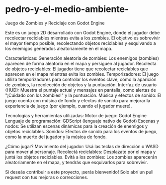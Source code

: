 # pedro-y-el-medio-ambiente-
Juego de Zombies y Reciclaje con Godot Engine

Este es un juego 2D desarrollado con Godot Engine, donde el jugador debe recolectar reciclables mientras evita a los zombies. El objetivo es sobrevivir el mayor tiempo posible, recolectando objetos reciclables y esquivando a los enemigos generados aleatoriamente en el mapa.

Características:
Generación aleatoria de zombies: Los enemigos (zombies) aparecen de forma aleatoria en el mapa y persiguen al jugador.
Recolecta de objetos reciclables: El jugador tiene que recolectar reciclables que aparecen en el mapa mientras evita los zombies.
Temporizadores: El juego utiliza temporizadores para controlar los eventos clave, como la aparición de zombies, la recolección de objetos y la puntuación.
Interfaz de usuario (HUD): Muestra el puntaje actual y mensajes en pantalla, como alertas de "¡Cuidado con los zombies!" y la puntuación.
Música y efectos de sonido: El juego cuenta con música de fondo y efectos de sonido para mejorar la experiencia de juego (por ejemplo, cuando el jugador muere).

Tecnologías y herramientas utilizadas:
Motor de juego: Godot Engine
Lenguaje de programación: GDScript (lenguaje nativo de Godot)
Escenas y nodos: Se utilizan escenas dinámicas para la creación de enemigos y objetos reciclables.
Sonidos: Efectos de sonido para los eventos de juego, como la muerte del jugador y la música de fondo.

¿Cómo jugar?
Movimiento del jugador: Usá las teclas de dirección o WASD para mover al personaje.
Recolectá reciclables: Desplazate por el mapa y juntá los objetos reciclables.
Evitá a los zombies: Los zombies aparecerán aleatoriamente en el mapa, y tendrás que esquivarlos para sobrevivir.

Si deseás contribuir a este proyecto, ¡serás bienvenido! Solo abrí un pull request con tus mejoras o correcciones.



